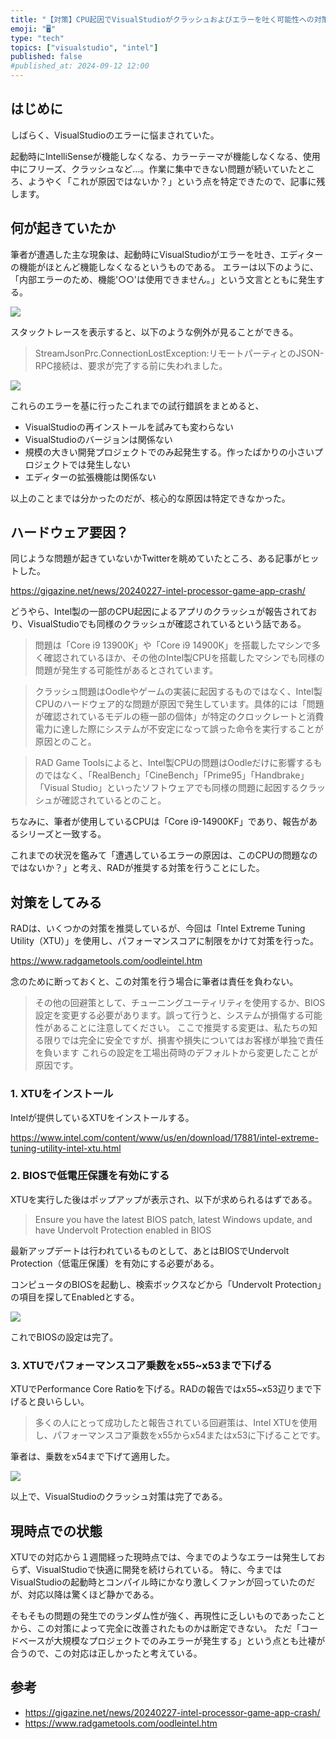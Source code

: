 ```yaml
---
title: "【対策】CPU起因でVisualStudioがクラッシュおよびエラーを吐く可能性への対策について"
emoji: "🖥️"
type: "tech"
topics: ["visualstudio", "intel"]
published: false
#published_at: 2024-09-12 12:00
---
```

## はじめに

しばらく、VisualStudioのエラーに悩まされていた。

起動時にIntelliSenseが機能しなくなる、カラーテーマが機能しなくなる、使用中にフリーズ、クラッシュなど…。作業に集中できない問題が続いていたところ、ようやく「これが原因ではないか？」という点を特定できたので、記事に残します。

## 何が起きていたか

筆者が遭遇した主な現象は、起動時にVisualStudioがエラーを吐き、エディターの機能がほとんど機能しなくなるというものである。
エラーは以下のように、「内部エラーのため、機能'○○'は使用できません。」という文言とともに発生する。

![](https://storage.googleapis.com/zenn-user-upload/fa969221af0c-20240909.png)

スタックトレースを表示すると、以下のような例外が見ることができる。

> StreamJsonPrc.ConnectionLostException:リモートパーティとのJSON-RPC接続は、要求が完了する前に失われました。

![](https://storage.googleapis.com/zenn-user-upload/ef0906d884c5-20240909.png)

これらのエラーを基に行ったこれまでの試行錯誤をまとめると、

- VisualStudioの再インストールを試みても変わらない
- VisualStudioのバージョンは関係ない
- 規模の大きい開発プロジェクトでのみ起発生する。作ったばかりの小さいプロジェクトでは発生しない
- エディターの拡張機能は関係ない

以上のことまでは分かったのだが、核心的な原因は特定できなかった。

## ハードウェア要因？

同じような問題が起きていないかTwitterを眺めていたところ、ある記事がヒットした。

https://gigazine.net/news/20240227-intel-processor-game-app-crash/

どうやら、Intel製の一部のCPU起因によるアプリのクラッシュが報告されており、VisualStudioでも同様のクラッシュが確認されているという話である。

> 問題は「Core i9 13900K」や「Core i9 14900K」を搭載したマシンで多く確認されているほか、その他のIntel製CPUを搭載したマシンでも同様の問題が発生する可能性があるとされています。

> クラッシュ問題はOodleやゲームの実装に起因するものではなく、Intel製CPUのハードウェア的な問題が原因で発生しています。具体的には「問題が確認されているモデルの極一部の個体」が特定のクロックレートと消費電力に達した際にシステムが不安定になって誤った命令を実行することが原因とのこと。

> RAD Game Toolsによると、Intel製CPUの問題はOodleだけに影響するものではなく、「RealBench」「CineBench」「Prime95」「Handbrake」「Visual Studio」といったソフトウェアでも同様の問題に起因するクラッシュが確認されているとのこと。

ちなみに、筆者が使用しているCPUは「Core i9-14900KF」であり、報告があるシリーズと一致する。

これまでの状況を鑑みて「遭遇しているエラーの原因は、このCPUの問題なのではないか？」と考え、RADが推奨する対策を行うことにした。

## 対策をしてみる

RADは、いくつかの対策を推奨しているが、今回は「Intel Extreme Tuning Utility（XTU）」を使用し、パフォーマンスコアに制限をかけて対策を行った。

https://www.radgametools.com/oodleintel.htm

念のために断っておくと、この対策を行う場合に筆者は責任を負わない。

> その他の回避策として、チューニングユーティリティを使用するか、BIOS設定を変更する必要があります。誤って行うと、システムが損傷する可能性があることに注意してください。 ここで推奨する変更は、私たちの知る限りでは完全に安全ですが、損害や損失についてはお客様が単独で責任を負います これらの設定を工場出荷時のデフォルトから変更したことが原因です。

### 1. XTUをインストール

Intelが提供しているXTUをインストールする。

https://www.intel.com/content/www/us/en/download/17881/intel-extreme-tuning-utility-intel-xtu.html

### 2. BIOSで低電圧保護を有効にする

XTUを実行した後はポップアップが表示され、以下が求められるはずである。

> Ensure you have the latest BIOS patch, latest Windows update, and have Undervolt Protection enabled in BIOS

最新アップデートは行われているものとして、あとはBIOSでUndervolt Protection（低電圧保護）を有効にする必要がある。

コンピュータのBIOSを起動し、検索ボックスなどから「Undervolt Protection」の項目を探してEnabledとする。

![](https://storage.googleapis.com/zenn-user-upload/dfa0a215733e-20240922.jpg)

これでBIOSの設定は完了。

### 3. XTUでパフォーマンスコア乗数をx55~x53まで下げる

XTUでPerformance Core Ratioを下げる。RADの報告ではx55~x53辺りまで下げると良いらしい。

> 多くの人にとって成功したと報告されている回避策は、Intel XTUを使用し、パフォーマンスコア乗数をx55からx54またはx53に下げることです。

筆者は、乗数をx54まで下げて適用した。

![](https://storage.googleapis.com/zenn-user-upload/ffcdf2af90c5-20240909.png)

以上で、VisualStudioのクラッシュ対策は完了である。

## 現時点での状態

XTUでの対応から１週間経った現時点では、今までのようなエラーは発生しておらず、VisualStudioで快適に開発を続けられている。
特に、今まではVisualStudioの起動時とコンパイル時にかなり激しくファンが回っていたのだが、対応以降は驚くほど静かである。

そもそもの問題の発生でのランダム性が強く、再現性に乏しいものであったことから、この対策によって完全に改善されたものかは断定できない。
ただ「コードベースが大規模なプロジェクトでのみエラーが発生する」という点とも辻褄が合うので、この対応は正しかったと考えている。

## 参考

- https://gigazine.net/news/20240227-intel-processor-game-app-crash/
- https://www.radgametools.com/oodleintel.htm